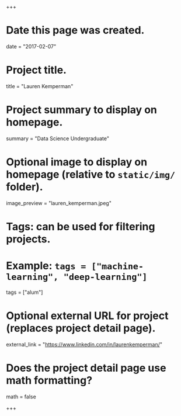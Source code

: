 +++
# Date this page was created.
date = "2017-02-07"

# Project title.
title = "Lauren Kemperman"

# Project summary to display on homepage.
summary = "Data Science Undergraduate"

# Optional image to display on homepage (relative to `static/img/` folder).
image_preview = "lauren_kemperman.jpeg"

# Tags: can be used for filtering projects.
# Example: `tags = ["machine-learning", "deep-learning"]`
tags = ["alum"]

# Optional external URL for project (replaces project detail page).
external_link = "https://www.linkedin.com/in/laurenkemperman/"

# Does the project detail page use math formatting?
math = false

+++
